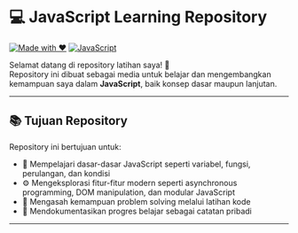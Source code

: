 # 💻 JavaScript Learning Repository

[![Made with ❤️](https://img.shields.io/badge/Made%20with-%E2%9D%A4-red)](#)
[![JavaScript](https://img.shields.io/badge/Code-JavaScript-yellow)](#)

Selamat datang di repository latihan saya! 🎉  
Repository ini dibuat sebagai media untuk belajar dan mengembangkan kemampuan saya dalam **JavaScript**, baik konsep dasar maupun lanjutan.

---

## 📚 Tujuan Repository

Repository ini bertujuan untuk:

- 🔰 Mempelajari dasar-dasar JavaScript seperti variabel, fungsi, perulangan, dan kondisi
- ⚙️ Mengeksplorasi fitur-fitur modern seperti asynchronous programming, DOM manipulation, dan modular JavaScript
- 🧠 Mengasah kemampuan problem solving melalui latihan kode
- 🧾 Mendokumentasikan progres belajar sebagai catatan pribadi

---

